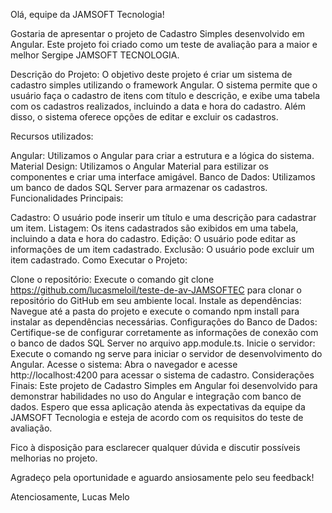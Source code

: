 Olá, equipe da JAMSOFT Tecnologia!

Gostaria de apresentar o projeto de Cadastro Simples desenvolvido em Angular. Este projeto foi criado como um teste de avaliação para a maior e melhor Sergipe JAMSOFT TECNOLOGIA.

Descrição do Projeto:
O objetivo deste projeto é criar um sistema de cadastro simples utilizando o framework Angular. O sistema permite que o usuário faça o cadastro de itens com título e descrição, e exibe uma tabela com os cadastros realizados, incluindo a data e hora do cadastro. Além disso, o sistema oferece opções de editar e excluir os cadastros.

Recursos utilizados:

Angular: Utilizamos o Angular para criar a estrutura e a lógica do sistema.
Material Design: Utilizamos o Angular Material para estilizar os componentes e criar uma interface amigável.
Banco de Dados: Utilizamos um banco de dados SQL Server para armazenar os cadastros.
Funcionalidades Principais:

Cadastro: O usuário pode inserir um título e uma descrição para cadastrar um item.
Listagem: Os itens cadastrados são exibidos em uma tabela, incluindo a data e hora do cadastro.
Edição: O usuário pode editar as informações de um item cadastrado.
Exclusão: O usuário pode excluir um item cadastrado.
Como Executar o Projeto:

Clone o repositório: Execute o comando git clone https://github.com/lucasmeloil/teste-de-av-JAMSOFTEC para clonar o repositório do GitHub em seu ambiente local.
Instale as dependências: Navegue até a pasta do projeto e execute o comando npm install para instalar as dependências necessárias.
Configurações do Banco de Dados: Certifique-se de configurar corretamente as informações de conexão com o banco de dados SQL Server no arquivo app.module.ts.
Inicie o servidor: Execute o comando ng serve para iniciar o servidor de desenvolvimento do Angular.
Acesse o sistema: Abra o navegador e acesse http://localhost:4200 para acessar o sistema de cadastro.
Considerações Finais:
Este projeto de Cadastro Simples em Angular foi desenvolvido para demonstrar habilidades no uso do Angular e integração com banco de dados. Espero que essa aplicação atenda às expectativas da equipe da JAMSOFT Tecnologia e esteja de acordo com os requisitos do teste de avaliação.

Fico à disposição para esclarecer qualquer dúvida e discutir possíveis melhorias no projeto.

Agradeço pela oportunidade e aguardo ansiosamente pelo seu feedback!

Atenciosamente,
Lucas Melo

